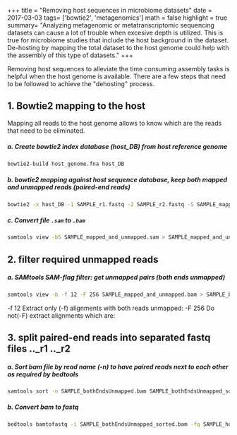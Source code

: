 +++
title = "Removing host sequences in microbiome datasets"
date = 2017-03-03
tags= ['bowtie2', 'metagenomics']
math = false
highlight = true
summary= "Analyzing metagenomic or metatranscriptomic sequencing datasets can cause a lot of trouble when excesive depth is utilized. This is true for microbiome studies that include the host background in the dataset. De-hosting by mapping the total dataset to the host genome could help with the assembly of this type of datasets."
+++


Removing host sequences to alleviate the time consuming assembly tasks is helpful when the host genome is available. There are a few steps that need to be followed to achieve the "dehosting" process. 


## 1. Bowtie2 mapping to the host
Mapping all reads to the host genome allows to know which are the reads that need to be eliminated. 
##### a.  Create bowtie2 index database (host_DB) from host reference genome
```bash
bowtie2-build host_genome.fna host_DB
```
##### b. bowtie2 mapping against host sequence database, keep both mapped and unmapped reads (paired-end reads)
```bash
bowtie2 -x host_DB -1 SAMPLE_r1.fastq -2 SAMPLE_r2.fastq -S SAMPLE_mapped_and_unmapped.sam
```

##### c.  Convert file `.sam` to `.bam`

```bash
samtools view -bS SAMPLE_mapped_and_unmapped.sam > SAMPLE_mapped_and_unmapped.bam
```

## 2. filter required unmapped reads

##### a. SAMtools SAM-flag filter: get unmapped pairs (both ends unmapped)
```bash
samtools view -b -f 12 -F 256 SAMPLE_mapped_and_unmapped.bam > SAMPLE_bothEndsUnmapped.bam
```
-f 12     Extract only (-f) alignments with both reads unmapped: <read unmapped><mate unmapped>
-F 256   Do not(-F) extract alignments which are: <not primary alignment>


## 3. split paired-end reads into separated fastq files .._r1 .._r2

##### a.  Sort bam file by read name (-n) to have paired reads next to each other as required by bedtools
```bash
samtools sort -n SAMPLE_bothEndsUnmapped.bam SAMPLE_bothEndsUnmapped_sorted
```
##### b. Convert bam to fastq
```bash
bedtools bamtofastq -i SAMPLE_bothEndsUnmapped_sorted.bam -fq SAMPLE_host_removed_r1.fastq -fq2 SAMPLE_host_removed_r2.fastq
```
